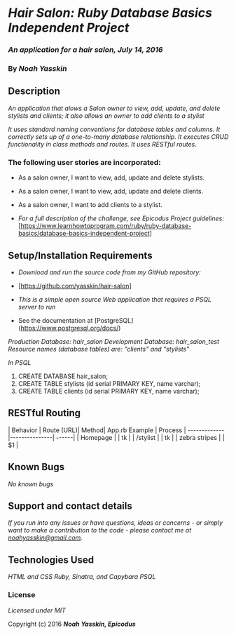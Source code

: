 # _Hair Salon: Ruby Database Basics Independent Project_

### _An application for a hair salon, July 14, 2016_

### By _**Noah Yasskin**_

## Description

_An application that alows a Salon owner to view, add, update, and delete stylists and clients; it also allows an owner to add clients to a stylist_

_It uses standard naming conventions for database tables and columns._
_It correctly sets up of a one-to-many database relationship._
_It executes CRUD functionality in class methods and routes._
_It uses RESTful routes._

### The following user stories are incorporated:
* As a salon owner, I want to view, add, update and delete stylists.
* As a salon owner, I want to view, add, update and delete clients.
* As a salon owner, I want to add clients to a stylist.

* _For a full description of the challenge, see Epicodus Project guidelines:_
[https://www.learnhowtoprogram.com/ruby/ruby-database-basics/database-basics-independent-project]

## Setup/Installation Requirements

* _Download and run the source code from my GitHub repository:_

* [https://github.com/yasskin/hair-salon]

* _This is a simple open source Web application that requires a PSQL server to run_

* See the documentation at [PostgreSQL] (https://www.postgresql.org/docs/)

_Production Database: hair_salon_
_Development Database: hair_salon_test_
_Resource names (database tables) are: "clients" and "stylists"_

_In PSQL_

1. CREATE DATABASE hair_salon;
2. CREATE TABLE stylists (id serial PRIMARY KEY, name varchar);
3. CREATE TABLE clients (id serial PRIMARY KEY, name varchar);

## RESTful Routing

| Behavior      | Route (URL)| Method| App.rb Example | Process
| ------------- |---------------| ------|
| Homepage      |     | tk |
| /stylist      |       |   tk |
| zebra stripes |       |    $1 |


## Known Bugs

_No known bugs_

## Support and contact details

_If you run into any issues or have questions, ideas or concerns - or simply want to make a contribution to the code - please contact me at noahyasskin@gmail.com._

## Technologies Used

_HTML and CSS_
_Ruby, Sinatra, and Capybara_
_PSQL_

### License

*Licensed under MIT*

Copyright (c) 2016 **_Noah Yasskin, Epicodus_**
